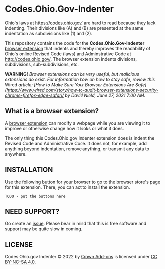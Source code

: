 # Codes.Ohio.Gov-Indenter

Ohio's laws at https://codes.ohio.gov/ are hard to read because they lack indenting.  Their divisions like (A) and (B) are presented at the same indentation as subdivisions like (1) and (2).

This repository contains the code for the **Codes.Ohio.Gov-Indenter** [browser extension](https://en.wikipedia.org/wiki/Browser_extension) that indents and thereby improves the readability of Ohio's online Revised Code (laws) and Adminstrative Code at http://codes.ohio.gov/.  The browser extension indents divisions, subdivisions, sub-subdivisions, etc.

  **WARNING!**  *Browser extensions can be very useful, but malicious extensions do exist. For information how on how to stay safe, review this* Wired *article:  [How to Make Sure Your Browser Extensions Are Safe](https://www.wired.com/story/how-to-audit-browser-extensions-security-chrome-firefox-edge-safari/ by David Nield, June 27, 2021 7:00 AM.*

## What is a browser extension?

A [browser extension](https://en.wikipedia.org/wiki/Browser_extension) can modify a webpage while you are viewing it to improve or otherwise change how it looks or what it does.

The only thing this Codes.Ohio.gov Indenter extension does is indent the Revised Code and Administrative Code. It does not, for example, add anything beyond indentation, remove anything, or transmit any data to anywhere.

## INSTALLATION

Use the following button for your browser to go to the browser store's page for this extension.  There, you can act to install the extension.

    TODO - put the buttons here

## NEED SUPPORT?

Go create an [issue](https://github.com/crown-add-ons/Codes.Ohio.Gov-Indenter/issues).  Please bear in mind that this is free software and support may be quite slow in coming.

## LICENSE

Codes.Ohio.gov Indenter © 2022 by [Crown Add-ons](https://crownaddons.com) is licensed under [CC BY-NC-SA 4.0](http://creativecommons.org/licenses/by-nc-sa/4.0/?ref=chooser-v1).
